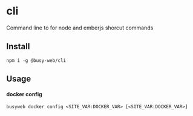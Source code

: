 # cli

Command line to for node and emberjs shorcut commands

## Install

```
npm i -g @busy-web/cli
```

## Usage

#### docker config

```
busyweb docker config <SITE_VAR:DOCKER_VAR> [<SITE_VAR:DOCKER_VAR>]
```
